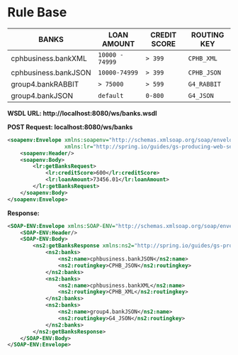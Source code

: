 # Rule Base

BANKS | LOAN AMOUNT | CREDIT SCORE  | ROUTING KEY |
------|-------------|---------------|-------------|
cphbusiness.bankXML | `10000 - 74999` | `> 399`  | `CPHB_XML` |
cphbusiness.bankJSON | `10000-74999` | `> 399` | `CPHB_JSON` |
group4.bankRABBIT | `> 75000` | `> 599` | `G4_RABBIT` |
group4.bankJSON | `default`| `0-800` |  `G4_JSON` | 

**WSDL URL: http://localhost:8080/ws/banks.wsdl**

**POST Request: localhost:8080/ws/banks**

```xml
<soapenv:Envelope xmlns:soapenv="http://schemas.xmlsoap.org/soap/envelope/"
                  xmlns:lr="http://spring.io/guides/gs-producing-web-service">
    <soapenv:Header/>
    <soapenv:Body>
        <lr:getBanksRequest>
            <lr:creditScore>600</lr:creditScore>
            <lr:loanAmount>73456.01</lr:loanAmount>
        </lr:getBanksRequest>
    </soapenv:Body>
</soapenv:Envelope>
```

**Response:**

```xml
<SOAP-ENV:Envelope xmlns:SOAP-ENV="http://schemas.xmlsoap.org/soap/envelope/">
    <SOAP-ENV:Header/>
    <SOAP-ENV:Body>
        <ns2:getBanksResponse xmlns:ns2="http://spring.io/guides/gs-producing-web-service">
            <ns2:banks>
                <ns2:name>cphbusiness.bankJSON</ns2:name>
                <ns2:routingkey>CPHB_JSON</ns2:routingkey>
            </ns2:banks>
            <ns2:banks>
                <ns2:name>cphbusiness.bankXML</ns2:name>
                <ns2:routingkey>CPHB_XML</ns2:routingkey>
            </ns2:banks>
            <ns2:banks>
                <ns2:name>group4.bankJSON</ns2:name>
                <ns2:routingkey>G4_JSON</ns2:routingkey>
            </ns2:banks>
        </ns2:getBanksResponse>
    </SOAP-ENV:Body>
</SOAP-ENV:Envelope>
```

